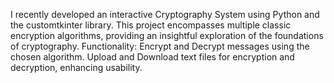 I recently developed an interactive Cryptography System using Python and the customtkinter library. This project encompasses multiple classic encryption algorithms, providing an insightful exploration of the foundations of cryptography.
 Functionality:
Encrypt and Decrypt messages using the chosen algorithm.
Upload and Download text files for encryption and decryption, enhancing usability.
